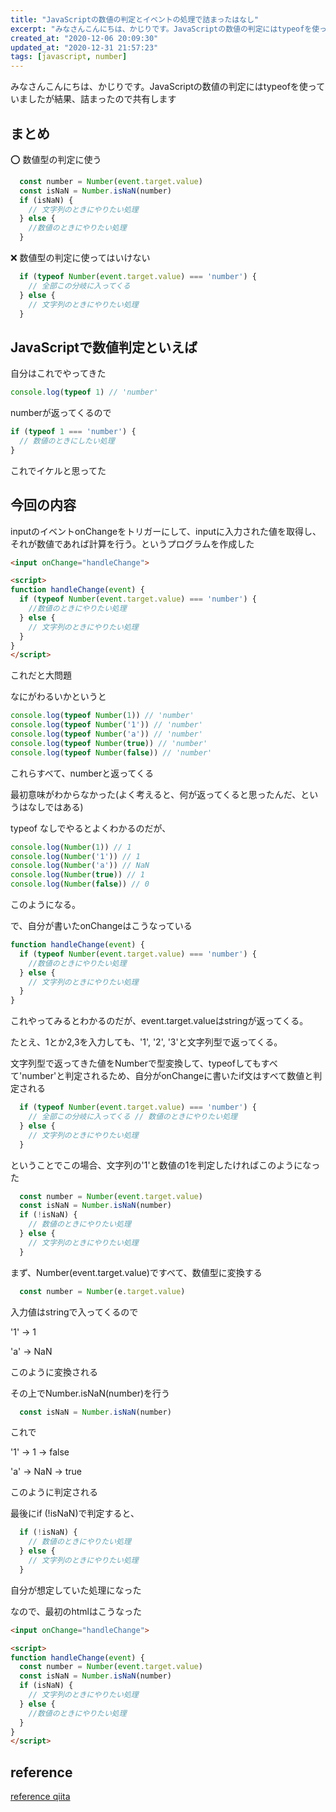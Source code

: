 ```yaml
---
title: "JavaScriptの数値の判定とイベントの処理で詰まったはなし"
excerpt: "みなさんこんにちは、かじりです。JavaScriptの数値の判定にはtypeofを使っていましたが結果、詰まったので共有します"
created_at: "2020-12-06 20:09:30"
updated_at: "2020-12-31 21:57:23"
tags: [javascript, number]
---
```


みなさんこんにちは、かじりです。JavaScriptの数値の判定にはtypeofを使っていましたが結果、詰まったので共有します

## まとめ

⭕ 数値型の判定に使う

```javascript
  const number = Number(event.target.value)
  const isNaN = Number.isNaN(number)
  if (isNaN) {
    // 文字列のときにやりたい処理
  } else {
    //数値のときにやりたい処理
  }
```


❌ 数値型の判定に使ってはいけない

```javascript
  if (typeof Number(event.target.value) === 'number') {
    // 全部この分岐に入ってくる
  } else {
    // 文字列のときにやりたい処理
  }
```


## JavaScriptで数値判定といえば

自分はこれでやってきた

```javascript
console.log(typeof 1) // 'number'
```

numberが返ってくるので

```javascript
if (typeof 1 === 'number') {
  // 数値のときにしたい処理
}
```

これでイケルと思ってた

## 今回の内容

inputのイベントonChangeをトリガーにして、inputに入力された値を取得し、それが数値であれば計算を行う。というプログラムを作成した

```html
<input onChange="handleChange">

<script>
function handleChange(event) {
  if (typeof Number(event.target.value) === 'number') {
    //数値のときにやりたい処理
  } else {
    // 文字列のときにやりたい処理
  }
}
</script>
```

これだと大問題

なにがわるいかというと

```javascript
console.log(typeof Number(1)) // 'number'
console.log(typeof Number('1')) // 'number'
console.log(typeof Number('a')) // 'number'
console.log(typeof Number(true)) // 'number'
console.log(typeof Number(false)) // 'number'
```

これらすべて、numberと返ってくる

最初意味がわからなかった(よく考えると、何が返ってくると思ったんだ、というはなしではある)

typeof なしでやるとよくわかるのだが、

```javascript
console.log(Number(1)) // 1
console.log(Number('1')) // 1 
console.log(Number('a')) // NaN
console.log(Number(true)) // 1
console.log(Number(false)) // 0
```

このようになる。

で、自分が書いたonChangeはこうなっている

```javascript
function handleChange(event) {
  if (typeof Number(event.target.value) === 'number') {
    //数値のときにやりたい処理
  } else {
    // 文字列のときにやりたい処理
  }
}
```

これやってみるとわかるのだが、event.target.valueはstringが返ってくる。

たとえ、1とか2,3を入力しても、'1', '2', '3'と文字列型で返ってくる。

文字列型で返ってきた値をNumberで型変換して、typeofしてもすべて'number'と判定されるため、自分がonChangeに書いたif文はすべて数値と判定される


```javascript
  if (typeof Number(event.target.value) === 'number') {
    // 全部この分岐に入ってくる // 数値のときにやりたい処理
  } else {
    // 文字列のときにやりたい処理
  }
```

ということでこの場合、文字列の'1'と数値の1を判定したければこのようになった

```javascript
  const number = Number(event.target.value)
  const isNaN = Number.isNaN(number)
  if (!isNaN) {
    // 数値のときにやりたい処理
  } else {
    // 文字列のときにやりたい処理
  }
```

まず、Number(event.target.value)ですべて、数値型に変換する

```javascript
  const number = Number(e.target.value)
```

入力値はstringで入ってくるので

'1' -> 1

'a' -> NaN

このように変換される

その上でNumber.isNaN(number)を行う

```javascript
  const isNaN = Number.isNaN(number)
```

これで

'1' -> 1 -> false

'a' -> NaN -> true

このように判定される

最後にif (!isNaN)で判定すると、

```javascript
  if (!isNaN) {
    // 数値のときにやりたい処理
  } else {
    // 文字列のときにやりたい処理
  }
```

自分が想定していた処理になった

なので、最初のhtmlはこうなった

```html
<input onChange="handleChange">

<script>
function handleChange(event) {
  const number = Number(event.target.value)
  const isNaN = Number.isNaN(number)
  if (isNaN) {
    // 文字列のときにやりたい処理
  } else {
    //数値のときにやりたい処理
  }
}
</script>
```

## reference

[reference qiita](https://qiita.com/taku-0728/items/329e0bee1c49b7ce7cd1)
